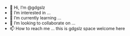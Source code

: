- 👋 Hi, I’m @gdgslz
- 👀 I’m interested in ...
- 🌱 I’m currently learning ...
- 💞️ I’m looking to collaborate on ...
- 📫 How to reach me ...
this is gdgslz space welcome here
